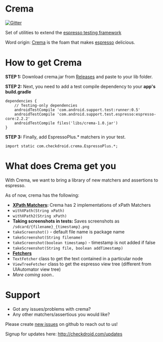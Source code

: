 # Crema

[![Gitter](https://badges.gitter.im/Join%20Chat.svg)](https://gitter.im/checkdroid/crema?utm_source=badge&utm_medium=badge&utm_campaign=pr-badge)

Set of utilities to extend the <a href="https://developer.android.com/training/testing/ui-testing/espresso-testing.html">espresso testing framework</a>

Word origin: [Crema](https://www.seattlecoffeegear.com/learn/coffee-101/articles/what-is-crema) is the foam that makes [espresso](https://en.wikipedia.org/?title=Espresso) delicious.

# How to get Crema

<b>STEP 1:</b> Download crema.jar from [Releases](https://github.com/checkdroid/crema/releases) and paste to your lib folder.

<b>STEP 2:</b> Next, you need to add a test compile dependency to your <b>app's build.gradle</b>
```
dependencies {
    // Testing-only dependencies
    androidTestCompile 'com.android.support.test:runner:0.5'
    androidTestCompile 'com.android.support.test.espresso:espresso-core:2.2.2'
    androidTestCompile files('libs/crema-1.0.jar')
}
```

<b>STEP 3:</b> Finally, add EspressoPlus.* matchers in your test.
```
import static com.checkdroid.crema.EspressoPlus.*;
```


# What does Crema get you

With Crema, we want to bring a library of new matchers and assertions to espresso.

As of now, crema has the following:
* <b>[XPath Matchers](https://github.com/checkdroid/crema/wiki/XPath-Matching): </b> Crema has 2 implementations of xPath Matchers
 * `withXPath(String xPath)`
 * `withXPath2(String xPath)`
* <b>Taking screenshots in tests: </b> Saves screenshots as `/sdcard/{filename}_{timestamp}.png`
 * `takeScreenshot()` - default file name is package name
 * `takeScreenshot(String filename)`
 * `takeScreenshot(boolean timestamp)` - timestamp is not added if false
 * `takeScreenshot(String file, boolean addTimestamp)`
* <b>[Fetchers](https://github.com/checkdroid/crema/wiki/Fetchers)</b>
 * `TextFetcher` class to get the text contained in a particular node
 * `ViewTreeFetcher` class to get the espresso view tree (different from UIAutomator view tree)
* <i>More coming soon</i>..

# Support
* Got any issues/problems with crema?
* Any other matchers/assertious you would like?

Please create [new issues](https://github.com/checkdroid/crema/issues/new) on github to reach out to us!

Signup for updates here: http://checkdroid.com/updates

